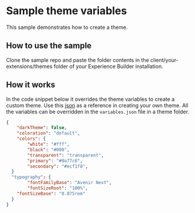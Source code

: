 # Sample theme variables 
This sample demonstrates how to create a theme. 

## How to use the sample
Clone the sample repo and paste the folder contents in the client/your-extensions/themes
folder of your Experience Builder installation. 

## How it works

In the code snippet below it overrides the theme variables to create a custom theme. Use this [json](variables.json) as a reference in creating your own theme. All the variables can be overridden in the `variables.json` file in a theme folder. 

```json
{
	"darkTheme": false,
	"coloration": "default",
	"colors": {
		"white": "#fff",
		"black": "#000",
		"transparent": "transparent",
		"primary": "#0a77c6",
		"secondary": "#ecf1f8",
  }
  "typography": {
		"fontFamilyBase": "Avenir Next",
		"fontSizeRoot": "100%",
    "fontSizeBase": "0.875rem"
  }
}

```
